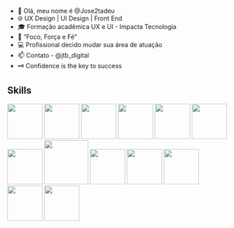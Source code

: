 - 🚀 Olá, meu nome é @Jose2tadeu
- 🌐 UX Design | UI Design | Front End
- 🎓 Formação acadêmica UX e UI - Impacta Tecnologia
- 🎯 “Foco, Força e Fé”
- 💻 Profissional decido mudar sua área de atuação
- 📫 Contato - @jtb_digital
- 🗝️ Confidence is the key to success

## Skills
<p allign="center">
<img src="https://cdn.jsdelivr.net/gh/devicons/devicon@latest/icons/javascript/javascript-original.svg" width="80px">
<img src="https://cdn.jsdelivr.net/gh/devicons/devicon@latest/icons/java/java-original-wordmark.svg" width="80px">
<img src="https://cdn.jsdelivr.net/gh/devicons/devicon@latest/icons/photoshop/photoshop-original.svg" width="80px">
<img src="https://cdn.jsdelivr.net/gh/devicons/devicon@latest/icons/xd/xd-original.svg" width="80px">
<img src="https://cdn.jsdelivr.net/gh/devicons/devicon@latest/icons/apple/apple-original.svg" width="80px">
<img src="https://cdn.jsdelivr.net/gh/devicons/devicon@latest/icons/css3/css3-original.svg" width="80px">
<img src="https://cdn.jsdelivr.net/gh/devicons/devicon@latest/icons/figma/figma-original.svg" width="80px">
<img src="https://cdn.jsdelivr.net/gh/devicons/devicon@latest/icons/github/github-original.svg" width="100px">
<img src="https://cdn.jsdelivr.net/gh/devicons/devicon@latest/icons/html5/html5-original-wordmark.svg" width="80px">
<img src="https://cdn.jsdelivr.net/gh/devicons/devicon@latest/icons/illustrator/illustrator-plain.svg" width="80px">
<img src="https://cdn.jsdelivr.net/gh/devicons/devicon@latest/icons/dreamweaver/dreamweaver-original.svg" width="80px">
<img src="https://cdn.jsdelivr.net/gh/devicons/devicon@latest/icons/slack/slack-original.svg" width="80px">
<img src="https://cdn.jsdelivr.net/gh/devicons/devicon@latest/icons/visualstudio/visualstudio-original.svg" width="80px">
</p>

<!---
Jose2tadeu/Jose2tadeu is a ✨ special ✨ repository because its `README.md` (this file) appears on your GitHub profile.
You can click the Preview link to take a look at your changes.
--->
